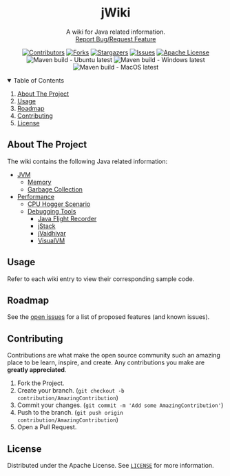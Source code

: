 <!-- PROJECT SHIELDS -->
<!--
*** I'm using markdown "reference style" links for readability.
*** Reference links are enclosed in brackets [ ] instead of parentheses ( ).
*** See the bottom of this document for the declaration of the reference variables
*** for contributors-url, forks-url, etc. This is an optional, concise syntax you may use.
*** https://www.markdownguide.org/basic-syntax/#reference-style-links
-->
<div align="center">
  <h1 align="center">jWiki</h1>
  <p align="center">
    A wiki for Java related information.
    <br />
    <a href="https://github.com/padaiyal/jWiki/issues/new/choose">Report Bug/Request Feature</a>
  </p>

[![Contributors][contributors-shield]][contributors-url]
[![Forks][forks-shield]][forks-url]
[![Stargazers][stars-shield]][stars-url]
[![Issues][issues-shield]][issues-url]
[![Apache License][license-shield]][license-url] <br>
![Maven build - Ubuntu latest](https://github.com/padaiyal/jWiki/workflows/Maven%20build%20-%20Ubuntu%20latest/badge.svg?branch=main)
![Maven build - Windows latest](https://github.com/padaiyal/jWiki/workflows/Maven%20build%20-%20Windows%20latest/badge.svg?branch=main)
![Maven build - MacOS latest](https://github.com/padaiyal/jWiki/workflows/Maven%20build%20-%20MacOS%20latest/badge.svg?branch=main)
</div>

<!-- TABLE OF CONTENTS -->
<details open="open">
  <summary>Table of Contents</summary>
  <ol>
    <li>
      <a href="#about-the-project">About The Project</a>
    </li>
    <li>
        <a href="#usage">Usage</a>
    </li>
    <li>
        <a href="#roadmap">Roadmap</a>
    </li>
    <li>
        <a href="#contributing">Contributing</a>
    </li>
    <li>
        <a href="#license">License</a>
    </li>
  </ol>
</details>

<!-- ABOUT THE PROJECT -->
## About The Project
The wiki contains the following Java related information:
* [JVM](docs/jvm)
    * [Memory](docs/jvm/memory.md)
    * [Garbage Collection](docs/jvm/garbage_collection.md)
* [Performance](docs/performance)
    * [CPU Hogger Scenario](docs/performance/cpu_hogger/README.md)
    * [Debugging Tools](docs/performance/debug_tools)
        * [Java Flight Recorder](docs/performance/debug_tools/java_flight_recorder.md)
        * [jStack](docs/performance/debug_tools/jstack.md)
        * [jVaidhiyar](docs/performance/debug_tools/jvaidhiyar.md)
        * [VisualVM](docs/performance/debug_tools/visualvm.md)

<!-- USAGE -->
## Usage
Refer to each wiki entry to view their corresponding sample code.

<!-- ROADMAP -->
## Roadmap
See the [open issues](https://github.com/padaiyal/jWiki/issues) for a list of proposed features (and known issues).

<!-- CONTRIBUTING -->
## Contributing
Contributions are what make the open source community such an amazing place to be learn, inspire, and create. Any contributions you make are **greatly appreciated**.

1. Fork the Project.
2. Create your branch. (`git checkout -b contribution/AmazingContribution`)
3. Commit your changes. (`git commit -m 'Add some AmazingContribution'`)
4. Push to the branch. (`git push origin contribution/AmazingContribution`)
5. Open a Pull Request.


<!-- LICENSE -->
## License
Distributed under the Apache License. See [`LICENSE`](https://github.com/padaiyal/jWiki/blob/main/LICENSE) for more information.


<!-- MARKDOWN LINKS & IMAGES -->
<!-- https://www.markdownguide.org/basic-syntax/#reference-style-links -->
[contributors-shield]: https://img.shields.io/github/contributors/padaiyal/jWiki.svg?style=for-the-badge
[contributors-url]: https://github.com/padaiyal/jWiki/graphs/contributors
[forks-shield]: https://img.shields.io/github/forks/padaiyal/jWiki.svg?style=for-the-badge
[forks-url]: https://github.com/padaiyal/jWiki/network/members
[stars-shield]: https://img.shields.io/github/stars/padaiyal/jWiki.svg?style=for-the-badge
[stars-url]: https://github.com/padaiyal/jWiki/stargazers
[issues-shield]: https://img.shields.io/github/issues/padaiyal/jWiki.svg?style=for-the-badge
[issues-url]: https://github.com/padaiyal/jWiki/issues
[license-shield]: https://img.shields.io/github/license/padaiyal/jWiki.svg?style=for-the-badge
[license-url]: https://github.com/padaiyal/jWiki/blob/master/LICENSE
